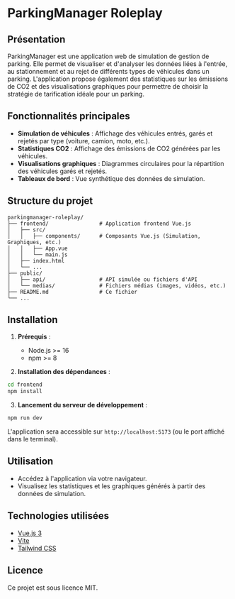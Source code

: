# ParkingManager Roleplay

## Présentation

ParkingManager est une application web de simulation de gestion de parking. Elle permet de visualiser et d'analyser les données liées à l'entrée, au stationnement et au rejet de différents types de véhicules dans un parking. L'application propose également des statistiques sur les émissions de CO2 et des visualisations graphiques pour permettre de choisir la stratégie de tarification idéale pour un parking.

## Fonctionnalités principales

- **Simulation de véhicules** : Affichage des véhicules entrés, garés et rejetés par type (voiture, camion, moto, etc.).
- **Statistiques CO2** : Affichage des émissions de CO2 générées par les véhicules.
- **Visualisations graphiques** : Diagrammes circulaires pour la répartition des véhicules garés et rejetés.
- **Tableaux de bord** : Vue synthétique des données de simulation.

## Structure du projet

```
parkingmanager-roleplay/
├── frontend/                # Application frontend Vue.js
│   ├── src/
│   │   ├── components/      # Composants Vue.js (Simulation, Graphiques, etc.)
│   │   ├── App.vue
│   │   └── main.js
│   ├── index.html
│   └── ...
├── public/
│   ├── api/                 # API simulée ou fichiers d'API
│   └── medias/              # Fichiers médias (images, vidéos, etc.)
├── README.md                # Ce fichier
└── ...
```

## Installation

1. **Prérequis** :
    - Node.js >= 16
    - npm >= 8

2. **Installation des dépendances** :

```bash
cd frontend
npm install
```

3. **Lancement du serveur de développement** :

```bash
npm run dev
```

L'application sera accessible sur `http://localhost:5173` (ou le port affiché dans le terminal).

## Utilisation

- Accédez à l'application via votre navigateur.
- Visualisez les statistiques et les graphiques générés à partir des données de simulation.

## Technologies utilisées

- [Vue.js 3](https://vuejs.org/)
- [Vite](https://vitejs.dev/)
- [Tailwind CSS](https://tailwindcss.com/)

## Licence

Ce projet est sous licence MIT.

